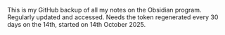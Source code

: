 This is my GitHub backup of all my notes on the Obsidian program. Regularly updated and accessed. Needs the token regenerated every 30 days on the 14th, started on 14th October 2025.

